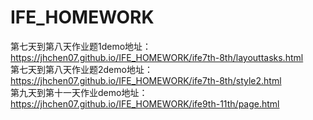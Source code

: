 # IFE_HOMEWORK
第七天到第八天作业题1demo地址：
<br/>
https://jhchen07.github.io/IFE_HOMEWORK/ife7th-8th/layouttasks.html
<br/>
第七天到第八天作业题2demo地址：
<br/>
https://jhchen07.github.io/IFE_HOMEWORK/ife7th-8th/style2.html
<br/>
第九天到第十一天作业demo地址：
<br/>
https://jhchen07.github.io/IFE_HOMEWORK/ife9th-11th/page.html
<br/>